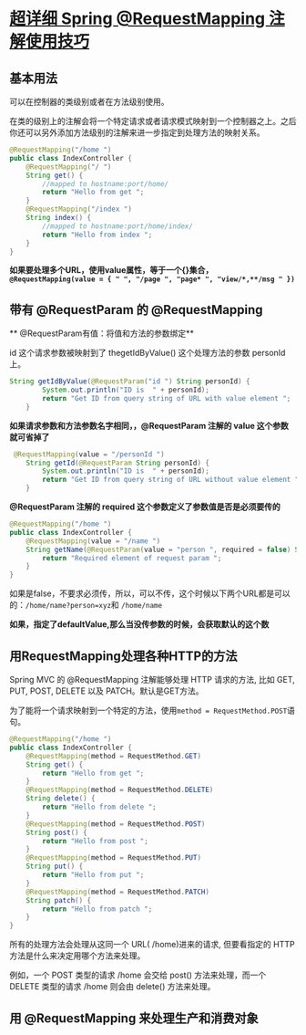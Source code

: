 # [超详细 Spring @RequestMapping 注解使用技巧](https://juejin.im/entry/59bb7a8f5188256bd871dc15)

## 基本用法
可以在控制器的类级别或者在方法级别使用。

在类的级别上的注解会将一个特定请求或者请求模式映射到一个控制器之上。之后你还可以另外添加方法级别的注解来进一步指定到处理方法的映射关系。
```java
@RequestMapping("/home ")
public class IndexController {
    @RequestMapping("/ ")
    String get() {
        //mapped to hostname:port/home/
        return "Hello from get ";
    }
    @RequestMapping("/index ")
    String index() {
        //mapped to hostname:port/home/index/
        return "Hello from index ";
    }
}
```

**如果要处理多个URL，使用value属性，等于一个{}集合，`@RequestMapping(value = {
        " ",
        "/page ",
        "page* ",
        "view/*,**/msg "
    })`**
   
   
## 带有 @RequestParam 的 @RequestMapping
** @RequestParam有值：将值和方法的参数绑定**

id 这个请求参数被映射到了 thegetIdByValue() 这个处理方法的参数 personId 上。
```java
String getIdByValue(@RequestParam("id ") String personId) {
        System.out.println("ID is  " + personId);
        return "Get ID from query string of URL with value element ";
    }
```
**如果请求参数和方法参数名字相同，，@RequestParam 注解的 value 这个参数就可省掉了**
```java
 @RequestMapping(value = "/personId ")
    String getId(@RequestParam String personId) {
        System.out.println("ID is  " + personId);
        return "Get ID from query string of URL without value element ";
    }
```
**@RequestParam 注解的 required 这个参数定义了参数值是否是必须要传的**

```java
@RequestMapping("/home ")
public class IndexController {
    @RequestMapping(value = "/name ")
    String getName(@RequestParam(value = "person ", required = false) String personName) {
        return "Required element of request param ";
    }
}
```
如果是false，不要求必须传，所以，可以不传，这个时候以下两个URL都是可以的：`/home/name?person=xyz`和 `/home/name`

**如果，指定了defaultValue,那么当没传参数的时候，会获取默认的这个数**

## 用RequestMapping处理各种HTTP的方法
Spring MVC 的 @RequestMapping 注解能够处理 HTTP 请求的方法, 比如 GET, PUT, POST, DELETE 以及 PATCH。默认是GET方法。

为了能将一个请求映射到一个特定的方法，使用`method = RequestMethod.POST`语句。

```java
@RequestMapping("/home ")
public class IndexController {
    @RequestMapping(method = RequestMethod.GET)
    String get() {
        return "Hello from get ";
    }
    @RequestMapping(method = RequestMethod.DELETE)
    String delete() {
        return "Hello from delete ";
    }
    @RequestMapping(method = RequestMethod.POST)
    String post() {
        return "Hello from post ";
    }
    @RequestMapping(method = RequestMethod.PUT)
    String put() {
        return "Hello from put ";
    }
    @RequestMapping(method = RequestMethod.PATCH)
    String patch() {
        return "Hello from patch ";
    }
}
```
所有的处理方法会处理从这同一个 URL( /home)进来的请求, 但要看指定的 HTTP 方法是什么来决定用哪个方法来处理。

例如，一个 POST 类型的请求 /home 会交给 post() 方法来处理，而一个 DELETE 类型的请求 /home 则会由 delete() 方法来处理。

## 用 @RequestMapping 来处理生产和消费对象


